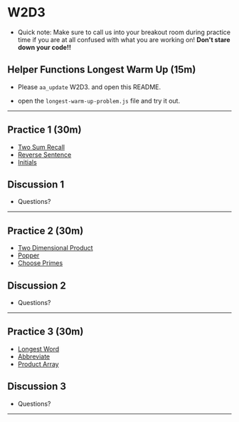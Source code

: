 # W2D3

- Quick note: Make sure to call us into your breakout room during practice time if you are at all confused with what you are working on! **Don't stare down your code!!**

## Helper Functions Longest Warm Up (15m)

- Please `aa_update` W2D3. and open this README.

- open the `longest-warm-up-problem.js` file and try it out.

---

## Practice 1 (30m)

- [Two Sum Recall]
- [Reverse Sentence]
- [Initials]

## Discussion 1

- Questions?

---

## Practice 2 (30m)

- [Two Dimensional Product]
- [Popper]
- [Choose Primes]

## Discussion 2

- Questions?

---

## Practice 3 (30m)

- [Longest Word]
- [Abbreviate]
- [Product Array]

## Discussion 3

- Questions?

---

[two sum recall]: https://open.appacademy.io/learn/js-py---pt-may-2022-online/week-2---intermediate-functions/two-sum-recall
[reverse sentence]: https://open.appacademy.io/learn/js-py---pt-may-2022-online/week-2---intermediate-functions/reverse-sentence
[initials]: https://open.appacademy.io/learn/js-py---pt-may-2022-online/week-2---intermediate-functions/initials
[two dimensional product]: https://open.appacademy.io/learn/js-py---pt-may-2022-online/week-2---intermediate-functions/two-dimensional-product
[popper]: https://open.appacademy.io/learn/js-py---pt-may-2022-online/week-2---intermediate-functions/popper
[choose primes]: https://open.appacademy.io/learn/js-py---pt-may-2022-online/week-2---intermediate-functions/choose-primes
[longest word]: https://open.appacademy.io/learn/js-py---pt-may-2022-online/week-2---intermediate-functions/longest-word
[abbreviate]: https://open.appacademy.io/learn/js-py---pt-may-2022-online/week-2---intermediate-functions/abbreviate
[product array]: https://open.appacademy.io/learn/js-py---pt-may-2022-online/week-2---intermediate-functions/product-array